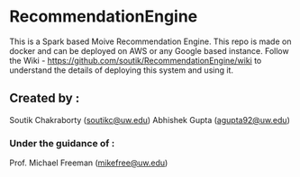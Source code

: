 # RecommendationEngine

This is a Spark based Moive Recommendation Engine. This repo is made on docker and can be deployed on AWS or any Google based instance. Follow the Wiki - https://github.com/soutik/RecommendationEngine/wiki to understand the details of deploying this system and using it.

## Created by :

Soutik Chakraborty (soutikc@uw.edu)
Abhishek Gupta (agupta92@uw.edu)
### Under the guidance of :
Prof. Michael Freeman (mikefree@uw.edu)
